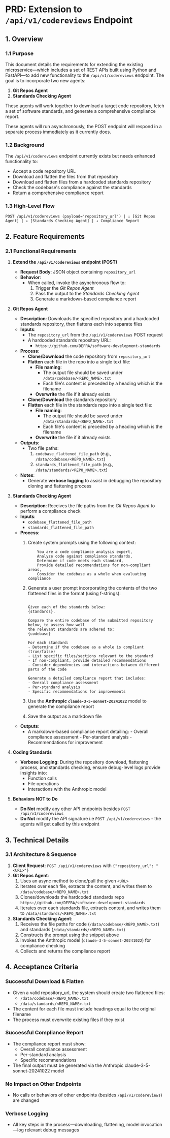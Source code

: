 # PRD: Extension to `/api/v1/codereviews` Endpoint

## 1. Overview

### 1.1 Purpose

This document details the requirements for extending the existing microservice—which includes a set of REST APIs built using Python and FastAPI—to add new functionality to the `/api/v1/codereviews` endpoint. The goal is to incorporate two new agents:

1. **Git Repos Agent**  
2. **Standards Checking Agent**

These agents will work together to download a target code repository, fetch a set of software standards, and generate a comprehensive compliance report.

These agents will run asynchronously, the POST endpoint will respond in a separate process immediately as it currently does.

### 1.2 Background

The `/api/v1/codereviews` endpoint currently exists but needs enhanced functionality to:
- Accept a code repository URL  
- Download and flatten the files from that repository  
- Download and flatten files from a hardcoded standards repository  
- Check the codebase's compliance against the standards  
- Return a comprehensive compliance report  

### 1.3 High-Level Flow

```
POST /api/v1/codereviews (payload='repository_url') | ↓ [Git Repos Agent] | ↓ [Standards Checking Agent] | ↓ Compliance Report
```

## 2. Feature Requirements

### 2.1 Functional Requirements

1. **Extend the `/api/v1/codereviews` endpoint (POST)**
   - **Request Body**: JSON object containing `repository_url`
   - **Behavior**:
     - When called, invoke the asynchronous flow to:
       1. Trigger the _Git Repos Agent_
       2. Pass the output to the _Standards Checking Agent_
       3. Generate a markdown-based compliance report

2. **Git Repos Agent**
   - **Description**: Downloads the specified repository and a hardcoded standards repository, then flattens each into separate files
   - **Inputs**:
     - The `repository_url` from the `/api/v1/codereviews` POST request
     - A hardcoded standards repository URL:
       - `https://github.com/DEFRA/software-development-standards`
   - **Process**:
     - **Clone/Download** the code repository from `repository_url`
     - **Flatten** each file in the repo into a single text file:
       - **File naming**:
         - The output file should be saved under `/data/codebase/<REPO_NAME>.txt`
         - Each file's content is preceded by a heading which is the filename
       - **Overwrite** the file if it already exists
     - **Clone/Download** the standards repository
     - **Flatten** each file in the standards repo into a single text file:
       - **File naming**:
         - The output file should be saved under `/data/standards/<REPO_NAME>.txt`
         - Each file's content is preceded by a heading which is the filename
       - **Overwrite** the file if it already exists
   - **Outputs**:
     - Two file paths:
       1. `codebase_flattened_file_path` (e.g., `/data/codebase/<REPO_NAME>.txt`)
       2. `standards_flattened_file_path` (e.g., `/data/standards/<REPO_NAME>.txt`)
   - **Notes**:
     - Generate **verbose logging** to assist in debugging the repository cloning and flattening process

3. **Standards Checking Agent**
   - **Description**: Receives the file paths from the _Git Repos Agent_ to perform a compliance check
   - **Inputs**:
     - `codebase_flattened_file_path`  
     - `standards_flattened_file_path`
   - **Process**:
     1. Create system prompts using the following context:
        ```
            You are a code compliance analysis expert,
            Analyze code against compliance standards,
            Determine if code meets each standard,
            Provide detailed recommendations for non-compliant areas,
            Consider the codebase as a whole when evaluating compliance
        ```
     2. Generate a user prompt incorporating the contents of the two flattened files in the format (using f-strings):

        ```text
        
        Given each of the standards below:
        {standards}.
        
        Compare the entire codebase of the submitted repository below, to assess how well 
        the relevant standards are adhered to:
        {codebase}
        
        For each standard:
        - Determine if the codebase as a whole is compliant (true/false)
        - List specific files/sections relevant to the standard
        - If non-compliant, provide detailed recommendations
        - Consider dependencies and interactions between different parts of the code
        
        Generate a detailed compliance report that includes:
        - Overall compliance assessment
        - Per-standard analysis
        - Specific recommendations for improvements
        ```

     3. Use the **Anthropic `claude-3-5-sonnet-20241022`** model to generate the compliance report
     4. Save the output as a markdown file
   - **Outputs**:
     - A markdown-based compliance report detailing:
	       - Overall compliance assessment
	       - Per-standard analysis
	       - Recommendations for improvement

4. **Coding Standards**
   - **Verbose Logging**: During the repository download, flattening process, and standards checking, ensure debug-level logs provide insights into:
     - Function calls
     - File operations
     - Interactions with the Anthropic model

5. **Behaviors NOT to Do**
   - **Do Not** modify any other API endpoints besides `POST /api/v1/codereviews`
   - **Do Not** modify the API signature i.e `POST /api/v1/codereviews` - the agents will get called by this endpoint

## 3. Technical Details

### 3.1 Architecture & Sequence

1. **Client Request**: `POST /api/v1/codereviews` with `{"repository_url": "<URL>"}`
2. **Git Repos Agent**:
   1. Uses an async method to clone/pull the given `<URL>`
   2. Iterates over each file, extracts the content, and writes them to `/data/codebase/<REPO_NAME>.txt`
   3. Clones/downloads the hardcoded standards repo `https://github.com/DEFRA/software-development-standards`
   4. Iterates over each standards file, extracts content, and writes them to `/data/standards/<REPO_NAME>.txt`
3. **Standards Checking Agent**:
   1. Receives the file paths for code (`/data/codebase/<REPO_NAME>.txt`) and standards (`/data/standards/<REPO_NAME>.txt`)
   2. Constructs the prompt using the snippet above
   3. Invokes the Anthropic model (`claude-3-5-sonnet-20241022`) for compliance checking
   4. Collects and returns the compliance report

## 4. Acceptance Criteria

### Successful Download & Flatten

- Given a valid repository_url, the system should create two flattened files:
  - `/data/codebase/<REPO_NAME>.txt`
  - `/data/standards/<REPO_NAME>.txt`
- The content for each file must include headings equal to the original filename
- The process must overwrite existing files if they exist

### Successful Compliance Report

- The compliance report must show:
  - Overall compliance assessment
  - Per-standard analysis
  - Specific recommendations
- The final output must be generated via the Anthropic claude-3-5-sonnet-20241022 model

### No Impact on Other Endpoints

- No calls or behaviors of other endpoints (besides `/api/v1/codereviews`) are changed

### Verbose Logging

- All key steps in the process—downloading, flattening, model invocation—log relevant debug messages